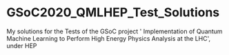 # GSoC2020_QMLHEP_Test_Solutions

My solutions for the Tests of the GSoC project '
    Implementation of Quantum Machine Learning to Perform High Energy Physics Analysis at the LHC', under HEP
